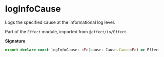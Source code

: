 # logInfoCause

Logs the specified cause at the informational log level.

Part of the `Effect` module, imported from `@effect/io/Effect`.

**Signature**

```ts
export declare const logInfoCause: <E>(cause: Cause.Cause<E>) => Effect<never, never, void>
```
